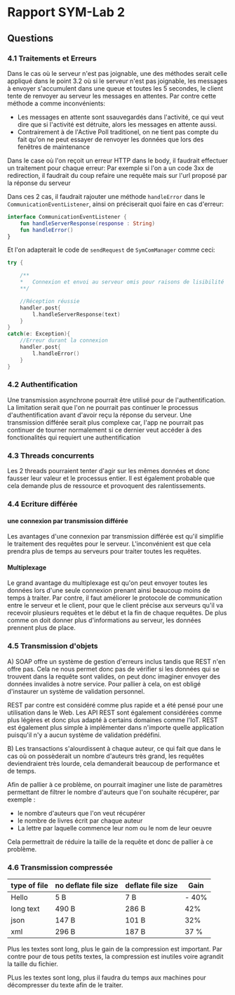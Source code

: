 # Rapport SYM-Lab 2

## Questions

### 4.1 Traitements et Erreurs
Dans le cas où le serveur n'est pas joignable, une des méthodes serait celle appliqué dans le point 3.2 où si le serveur n'est pas joignable, les messages à envoyer s'accumulent dans une queue et toutes les 5 secondes, le client tente de renvoyer au serveur les messages en attentes.
Par contre cette méthode a comme inconvénients:
- Les messages en attente sont ssauvegardés dans l'activité, ce qui veut dire que si l'activité est détruite, alors les messages en attente aussi.
- Contrairement à de l'Active Poll traditionel, on ne tient pas compte du fait qu'on ne peut essayer de renvoyer les données que lors des fenêtres de maintenance

Dans le case où l'on reçoit un erreur HTTP dans le body, il faudrait effectuer un traitement pour chaque erreur: Par exemple si l'on a un code 3xx de redirection, il faudrait du coup refaire une requête mais sur l'url proposé par la réponse du serveur

Dans ces 2 cas, il faudrait rajouter une méthode `handleError` dans le `CommunicationEventListener`, ainsi on préciserait quoi faire en cas d'erreur:
```kotlin
interface CommunicationEventListener {
    fun handleServerResponse(response : String)
    fun handleError()
}
```

Et l'on adapterait le code de `sendRequest` de `SymComManager` comme ceci:

```kotlin
try {

    /**
    *   Connexion et envoi au serveur omis pour raisons de lisibilité
    **/

    //Réception réussie
    handler.post{
        l.handleServerResponse(text)
    }
}
catch(e: Exception){
    //Erreur durant la connexion
    handler.post{
        l.handleError()
    }   
}
```

### 4.2 Authentification
Une transmission asynchrone pourrait être utilisé pour de l'authentification. La limitation serait que l'on ne pourrait pas continuer le processus d'authentification avant d'avoir reçu la réponse du serveur.
Une transmission différée serait plus complexe car, l'app ne pourrait pas continuer de tourner normalement si ce dernier veut accéder à des fonctionalités qui requiert une authentification

### 4.3 Threads concurrents

Les 2 threads pourraient tenter d'agir sur les mêmes données et donc fausser leur valeur et le processus entier. Il est également probable que cela demande plus de ressource et provoquent des ralentissements.

### 4.4 Ecriture différée

#### une connexion par transmission différée 
Les avantages d'une connexion par transmission différée est qu'il simplifie le traitement des requêtes pour le serveur. L'inconvénient est que cela prendra plus de temps au serveurs pour traiter toutes les requêtes.

#### Multiplexage
Le grand avantage du multiplexage est qu'on peut envoyer toutes les données lors d'une seule connexion prenant ainsi beaucoup moins de temps à traiter. Par contre, il faut améliorer le protocole de communication entre le serveur et le client, pour que le client précise aux serveurs qu'il va recevoir plusieurs requêtes et le début et la fin de chaque requêtes. De plus comme on doit donner plus d'informations au serveur, les données prennent plus de place.

### 4.5 Transmission d'objets

A) SOAP offre un système de gestion d'erreurs inclus tandis que REST n'en offre pas. Cela ne nous permet donc pas de vérifier si les données qui se trouvent dans la requête sont valides, on peut donc imaginer envoyer des données invalides à notre service. Pour pallier à cela, on est obligé d'instaurer un système de validation personnel.

REST par contre est considéré comme plus rapide et a été pensé pour une utilisation dans le Web. Les API REST sont également considérées comme plus légères et donc plus adapté à certains domaines comme l'IoT. REST est également plus simple à implémenter dans n'importe quelle application puisqu'il n'y a aucun système de validation prédéfini.

B) Les transactions s'alourdissent à chaque auteur, ce qui fait que dans le cas où on possèderait un nombre d'auteurs très grand, les requêtes deviendraient très lourde, cela demanderait beaucoup de performance et de temps.

Afin de pallier à ce problème, on pourrait imaginer une liste de paramètres permettant de filtrer le nombre d'auteurs que l'on souhaite récupérer, par exemple : 

* le nombre d'auteurs que l'on veut récupérer
* le nombre de livres écrit par chaque auteur
* La lettre par laquelle commence leur nom ou le nom de leur oeuvre

Cela permettrait de réduire la taille de la requête et donc de pallier à ce problème.

### 4.6 Transmission compressée


| type of file   | no deflate file size | deflate file size | Gain  |
| -------------- | -------------------- | ----------------- | ----- |
| Hello          | 5 B                  | 7 B               | - 40% |
| long text      | 490 B                | 286 B             | 42%   |
| json           | 147 B                | 101 B             | 32%   |
| xml            | 296 B                | 187 B             | 37 %  |

Plus les textes sont long, plus le gain de la compression est important. Par contre pour de tous petits textes, la compression est inutiles voire agrandit la taille du fichier.
 
PLus les textes sont long, plus il faudra du temps aux machines pour décompresser du texte afin de le traiter.